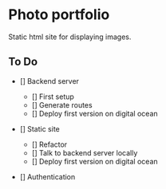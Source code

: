 # Photo portfolio

Static html site for displaying images.

## To Do

* [] Backend server
    * [] First setup 
    * [] Generate routes
    * [] Deploy first version on digital ocean

* [] Static site
    * [] Refactor
    * [] Talk to backend server locally
    * [] Deploy first version on digital ocean

* [] Authentication